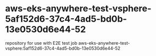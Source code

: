 # aws-eks-anywhere-test-vsphere-5af152d6-37c4-4ad5-bd0b-13e0530d6e44-52
repository for use with E2E test job aws-eks-anywhere-test-vsphere:5af152d6-37c4-4ad5-bd0b-13e0530d6e44-52
